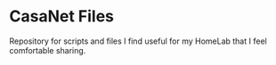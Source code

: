 # CasaNet Files

Repository for scripts and files I find useful for my HomeLab that I feel comfortable sharing.
